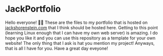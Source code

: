 # JackPortfolio
Hello everyone! 👋👋 These are the files to my portfolio that is hosted on [jackshorenstein.com](https://jackshorenstein.com) that I think should be hosted here. Getting to this point (learning Linux enough that I can have my own web server) is amazing. I do hope you like it and you can use this repository as a template for your own website! The only thing that I ask is hat you mention my project! Anyways, that is all I have for you. Have a great day eveyone!
